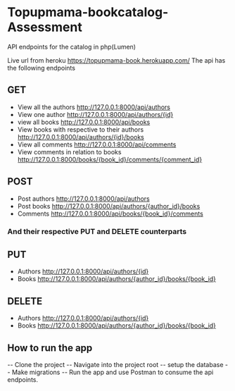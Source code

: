 # Topupmama-bookcatalog-Assessment
API endpoints for the catalog in php(Lumen)

Live url from heroku
https://topupmama-book.herokuapp.com/
The api has the following endpoints

## GET
- View all the authors
http://127.0.0.1:8000/api/authors
- View one author
http://127.0.0.1:8000/api/authors/{id}
- view all books
http://127.0.0.1:8000/api/books
- View books with respective to their authors
http://127.0.0.1:8000/api/authors/{id}/books
- View all comments
http://127.0.0.1:8000/api/comments
- View comments in relation to books
http://127.0.0.1:8000/books/{book_id}/comments/{comment_id}

## POST
- Post authors
http://127.0.0.1:8000/api/authors
- Post books
http://127.0.0.1:8000/api/authors/{author_id}/books
- Comments
http://127.0.0.1:8000/api/books/{book_id}/comments

### And their respective PUT and DELETE counterparts

## PUT
- Authors
http://127.0.0.1:8000/api/authors/{id}
- Books
http://127.0.0.1:8000/api/authors/{author_id}/books/{book_id}
## DELETE

- Authors
http://127.0.0.1:8000/api/authors/{id}
- Books
http://127.0.0.1:8000/api/authors/{author_id}/books/{book_id}

## How to run the app
-- Clone the project 
-- Navigate into the project root
-- setup the database
-- Make migrations
-- Run the app and use Postman to consume the api endpoints.